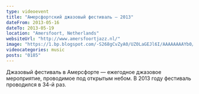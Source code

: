 ```yaml
---
type: videoevent
title: "Амерсфортский джазовый фестиваль — 2013"
dateFrom: 2013-05-16
dateTo: 2013-05-19
location: "Amersfoort, Netherlands"
websiteUrl: "http://www.amersfoortjazz.nl/"
image: "https://1.bp.blogspot.com/-S268gCvZyA0/UZ0LaGEJl6I/AAAAAAAAYb0/IEaZ40D4vKU/s1600/dsc08863.picasaweb.jpg"
videocategories: music
posts: "0185"
---
```


Джазовый фестиваль в Амерсфорте — ежегодное джазовое мероприятие, проводимое под открытым небом. В 2013 году фестиваль проводился в 34-й раз.
